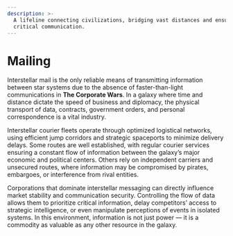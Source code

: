 ```yaml
---
description: >-
  A lifeline connecting civilizations, bridging vast distances and ensuring
  critical communication.
---
```


# Mailing

Interstellar mail is the only reliable means of transmitting information between star systems due to the absence of faster-than-light communications in **The Corporate Wars**. In a galaxy where time and distance dictate the speed of business and diplomacy, the physical transport of data, contracts, government orders, and personal correspondence is a vital industry.

Interstellar courier fleets operate through optimized logistical networks, using efficient jump corridors and strategic spaceports to minimize delivery delays. Some routes are well established, with regular courier services ensuring a constant flow of information between the galaxy’s major economic and political centers. Others rely on independent carriers and unsecured routes, where information may be compromised by pirates, embargoes, or interference from rival entities.

Corporations that dominate interstellar messaging can directly influence market stability and communication security. Controlling the flow of data allows them to prioritize critical information, delay competitors’ access to strategic intelligence, or even manipulate perceptions of events in isolated systems. In this environment, information is not just power — it is a commodity as valuable as any other resource in the galaxy.
